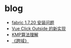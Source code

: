 # blog

- [fabric 1.7.20 安装问题](https://github.com/Thinker-ljn/blog/issues/1)
- [Vue Click Outside 的新实现](https://github.com/Thinker-ljn/blog/issues/2)
- [KMP算法理解](https://github.com/Thinker-ljn/blog/issues/3)
- [《跨域》](https://github.com/Thinker-ljn/blog/issues/4)
